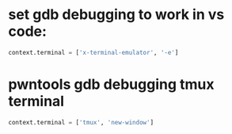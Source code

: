 # set gdb debugging to work in vs code:
```python
context.terminal = ['x-terminal-emulator', '-e']
```

# pwntools gdb debugging tmux terminal
```python
context.terminal = ['tmux', 'new-window']
```

